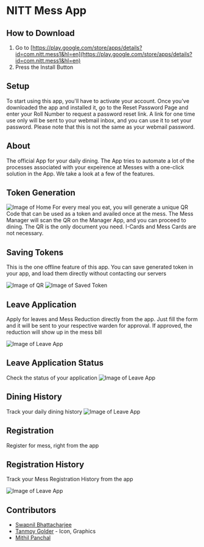 # NITT Mess App

## How to Download

1. Go to [https://play.google.com/store/apps/details?id=com.nitt.mess1&hl=en](https://play.google.com/store/apps/details?id=com.nitt.mess1&hl=en)
2. Press the Install Button

## Setup

To start using this app, you'll have to activate your account. Once you've downloaded the app and installed it, go to the Reset Password Page
and enter your Roll Number to request a password reset link. A link for one time use only will be sent to your webmail inbox, and you can use
it to set your password. Please note that this is not the same as your webmail password.

## About

The official App for your daily dining.
The App tries to automate a lot of the processes associated with your expeirence at Messes with a one-click solution in the App.
We take a look at a few of the features.

## Token Generation
![Image of Home](https://github.com/NITTMessApp/MessApp/blob/master/Screenshots/Home.png)
For every meal you eat, you will generate a unique QR Code that can be used as a token and availed once at the mess. The Mess Manager will scan
the QR on the Manager App, and you can proceed to dining. The QR is the only document you need. I-Cards and Mess Cards are not necessary.

## Saving Tokens
This is the one offline feature of this app. You can save generated token in your app, and load them directly without contacting our servers

![Image of QR](https://github.com/NITTMessApp/MessApp/blob/master/Screenshots/QR.png)
![Image of Saved Token](https://github.com/NITTMessApp/MessApp/blob/master/Screenshots/Saved%20Token.png)

## Leave Application
Apply for leaves and Mess Reduction directly from the app. Just fill the form and it will be sent to your respective warden for approval. If approved,
the reduction will show up in the mess bill

![Image of Leave App](https://github.com/NITTMessApp/MessApp/blob/master/Screenshots/Leave%20Application.png)

## Leave Application Status
Check the status of your application 
![Image of Leave App](https://github.com/NITTMessApp/MessApp/blob/master/Screenshots/Leave%20Application%20Status.png)

## Dining History

Track your daily dining history
![Image of Leave App](https://github.com/NITTMessApp/MessApp/blob/master/Screenshots/Dining%20History.png)

## Registration

Register for mess, right from the app

## Registration History

Track your Mess Registration History from the app

![Image of Leave App](https://github.com/NITTMessApp/MessApp/blob/master/Screenshots/Registration%20History.png)

## Contributors
* [Swapnil Bhattacharjee](https://github.com/SwapnilB31)
* [Tanmoy Golder](https://github.com/TanmoyGolder) - Icon, Graphics
* [Mithil Panchal](https://github.com/Mithil007)
